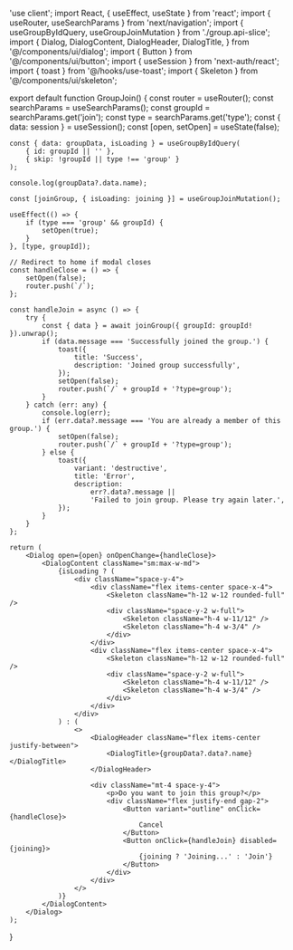 'use client';
import React, { useEffect, useState } from 'react';
import { useRouter, useSearchParams } from 'next/navigation';
import { useGroupByIdQuery, useGroupJoinMutation } from './group.api-slice';
import {
	Dialog,
	DialogContent,
	DialogHeader,
	DialogTitle,
} from '@/components/ui/dialog';
import { Button } from '@/components/ui/button';
import { useSession } from 'next-auth/react';
import { toast } from '@/hooks/use-toast';
import { Skeleton } from '@/components/ui/skeleton';

export default function GroupJoin() {
	const router = useRouter();
	const searchParams = useSearchParams();
	const groupId = searchParams.get('join');
	const type = searchParams.get('type');
	const { data: session } = useSession();
	const [open, setOpen] = useState(false);

	const { data: groupData, isLoading } = useGroupByIdQuery(
		{ id: groupId || '' },
		{ skip: !groupId || type !== 'group' }
	);

	console.log(groupData?.data.name);

	const [joinGroup, { isLoading: joining }] = useGroupJoinMutation();

	useEffect(() => {
		if (type === 'group' && groupId) {
			setOpen(true);
		}
	}, [type, groupId]);

	// Redirect to home if modal closes
	const handleClose = () => {
		setOpen(false);
		router.push(`/`);
	};

	const handleJoin = async () => {
		try {
			const { data } = await joinGroup({ groupId: groupId! }).unwrap();
			if (data.message === 'Successfully joined the group.') {
				toast({
					title: 'Success',
					description: 'Joined group successfully',
				});
				setOpen(false);
				router.push(`/` + groupId + '?type=group');
			}
		} catch (err: any) {
			console.log(err);
			if (err.data?.message === 'You are already a member of this group.') {
				setOpen(false);
				router.push(`/` + groupId + '?type=group');
			} else {
				toast({
					variant: 'destructive',
					title: 'Error',
					description:
						err?.data?.message ||
						'Failed to join group. Please try again later.',
				});
			}
		}
	};

	return (
		<Dialog open={open} onOpenChange={handleClose}>
			<DialogContent className="sm:max-w-md">
				{isLoading ? (
					<div className="space-y-4">
						<div className="flex items-center space-x-4">
							<Skeleton className="h-12 w-12 rounded-full" />
							<div className="space-y-2 w-full">
								<Skeleton className="h-4 w-11/12" />
								<Skeleton className="h-4 w-3/4" />
							</div>
						</div>
						<div className="flex items-center space-x-4">
							<Skeleton className="h-12 w-12 rounded-full" />
							<div className="space-y-2 w-full">
								<Skeleton className="h-4 w-11/12" />
								<Skeleton className="h-4 w-3/4" />
							</div>
						</div>
					</div>
				) : (
					<>
						<DialogHeader className="flex items-center justify-between">
							<DialogTitle>{groupData?.data?.name}</DialogTitle>
						</DialogHeader>

						<div className="mt-4 space-y-4">
							<p>Do you want to join this group?</p>
							<div className="flex justify-end gap-2">
								<Button variant="outline" onClick={handleClose}>
									Cancel
								</Button>
								<Button onClick={handleJoin} disabled={joining}>
									{joining ? 'Joining...' : 'Join'}
								</Button>
							</div>
						</div>
					</>
				)}
			</DialogContent>
		</Dialog>
	);
}
